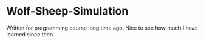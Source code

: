 # Wolf-Sheep-Simulation

Written for programming course long time ago. Nice to see how much I have learned since then.
